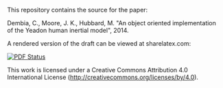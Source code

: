 This repository contains the source for the paper:

Dembia, C., Moore, J. K., Hubbard, M. "An object oriented implementation of the
Yeadon human inertial model", 2014.

A rendered version of the draft can be viewed at sharelatex.com:

[![PDF Status](https://www.sharelatex.com/github/repos/chrisdembia/python-yeadon-paper/builds/latest/badge.svg)](https://www.sharelatex.com/github/repos/chrisdembia/python-yeadon-paper/builds/latest/output.pdf)

This work is licensed under a Creative Commons Attribution 4.0 International
License (http://creativecommons.org/licenses/by/4.0).
